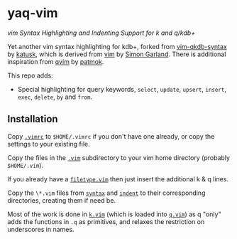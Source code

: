 # yaq-vim

_vim Syntax Highlighting and Indenting Support for k and q/kdb+_

Yet another vim syntax highlighting for kdb+, forked from
[vim-qkdb-syntax](https://github.com/katusk/vim-qkdb-syntax) by
[katusk](https://github.com/katusk), which is derived from
[vim](https://github.com/simongarland/vim) by
[Simon Garland](https://github.com/simongarland).
There is additional inspiration from [qvim](https://github.com/patmok/qvim) by
[patmok](https://github.com/patmok).

This repo adds:
- Special highlighting for query keywords, `select`,
 `update`, `upsert`, `insert`, `exec`, `delete`, `by` and `from`.

## Installation
Copy [`.vimrc`](.vimrc) to `$HOME/.vimrc` if you don't have one already, or
copy the settings to your existing file.

Copy the files in the [`.vim`](.vim) subdirectory to your vim home directory
(probably `$HOME/.vim`).

If you already have a [`filetype.vim`](.vim/filetype.vim) then just insert the
additional k & q lines.

Copy the `\*.vim` files from [`syntax`](.vim/syntax) and [`indent`](.vim/indent)
to their corresponding directories, creating them if need be.

Most of the work is done in [`k.vim`](.vim/syntax/k.vim) (which is loaded into 
[`q.vim`](.vim/syntax/q.vim)) as q "only" adds the functions in `.q` as
primitives, and relaxes the restriction on underscores in names.
